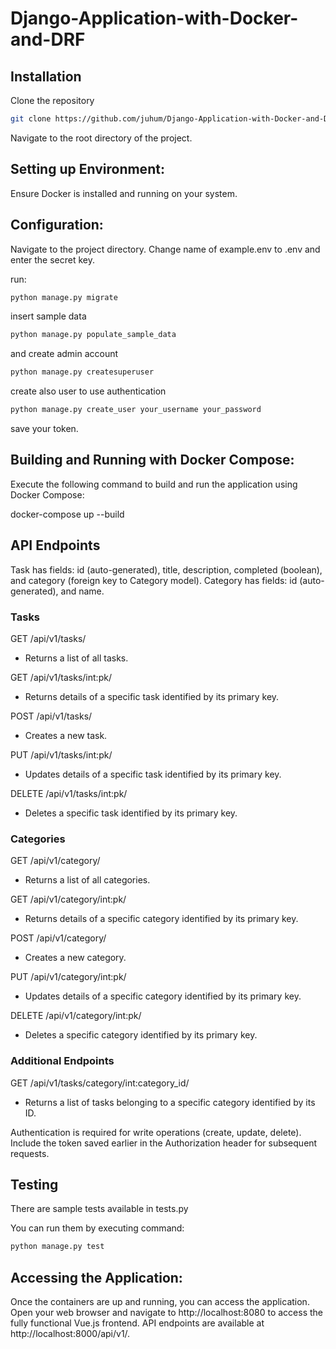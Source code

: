 # Django-Application-with-Docker-and-DRF

## Installation

Clone the repository 
```bash
git clone https://github.com/juhum/Django-Application-with-Docker-and-DRF.git
```

Navigate to the root directory of the project.
## Setting up Environment:

Ensure Docker is installed and running on your system.

## Configuration:

Navigate to the project directory.
Change name of example.env to .env and enter the secret key.


run:
```bash
python manage.py migrate
```
insert sample data 
```bash
python manage.py populate_sample_data
```
and create admin account
```bash
python manage.py createsuperuser
```
create also user to use authentication
```bash
python manage.py create_user your_username your_password
```
save your token.

## Building and Running with Docker Compose:

Execute the following command to build and run the application using Docker Compose:

docker-compose up --build

## API Endpoints

Task has fields: id (auto-generated), title, description, completed (boolean), and category (foreign key to Category model).
Category has fields: id (auto-generated), and name.

### Tasks
GET /api/v1/tasks/
 - Returns a list of all tasks.

GET /api/v1/tasks/int:pk/
 - Returns details of a specific task identified by its primary key.

POST /api/v1/tasks/
 - Creates a new task.

PUT /api/v1/tasks/int:pk/
 - Updates details of a specific task identified by its primary key.

DELETE /api/v1/tasks/int:pk/
 - Deletes a specific task identified by its primary key.

### Categories
GET /api/v1/category/
 - Returns a list of all categories.

GET /api/v1/category/int:pk/
 - Returns details of a specific category identified by its primary key.

POST /api/v1/category/
 - Creates a new category.

PUT /api/v1/category/int:pk/
 - Updates details of a specific category identified by its primary key.

DELETE /api/v1/category/int:pk/
 - Deletes a specific category identified by its primary key.

### Additional Endpoints
GET /api/v1/tasks/category/int:category_id/
 - Returns a list of tasks belonging to a specific category identified by its ID.

Authentication is required for write operations (create, update, delete).
Include the token saved earlier in the Authorization header for subsequent requests.

## Testing
There are sample tests available in tests.py

You can run them by executing command:
```bash
python manage.py test 
```

## Accessing the Application:

Once the containers are up and running, you can access the application. 
Open your web browser and navigate to http://localhost:8080 to access the fully functional Vue.js frontend.
API endpoints are available at http://localhost:8000/api/v1/.
